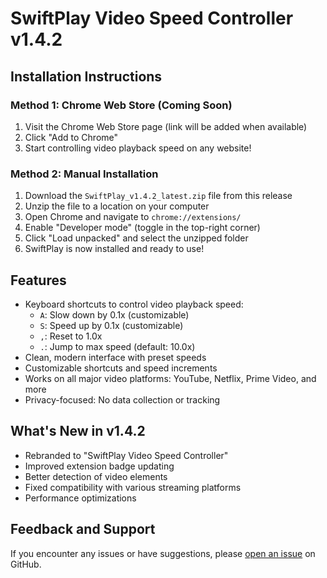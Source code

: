 # SwiftPlay Video Speed Controller v1.4.2

## Installation Instructions

### Method 1: Chrome Web Store (Coming Soon)
1. Visit the Chrome Web Store page (link will be added when available)
2. Click "Add to Chrome"
3. Start controlling video playback speed on any website!

### Method 2: Manual Installation
1. Download the `SwiftPlay_v1.4.2_latest.zip` file from this release
2. Unzip the file to a location on your computer
3. Open Chrome and navigate to `chrome://extensions/`
4. Enable "Developer mode" (toggle in the top-right corner)
5. Click "Load unpacked" and select the unzipped folder
6. SwiftPlay is now installed and ready to use!

## Features
- Keyboard shortcuts to control video playback speed:
  - `A`: Slow down by 0.1x (customizable)
  - `S`: Speed up by 0.1x (customizable)
  - `,`: Reset to 1.0x
  - `.`: Jump to max speed (default: 10.0x)
- Clean, modern interface with preset speeds
- Customizable shortcuts and speed increments
- Works on all major video platforms: YouTube, Netflix, Prime Video, and more
- Privacy-focused: No data collection or tracking

## What's New in v1.4.2
- Rebranded to "SwiftPlay Video Speed Controller"
- Improved extension badge updating
- Better detection of video elements
- Fixed compatibility with various streaming platforms
- Performance optimizations

## Feedback and Support
If you encounter any issues or have suggestions, please [open an issue](https://github.com/samyak0101/SwiftPlay/issues) on GitHub. 